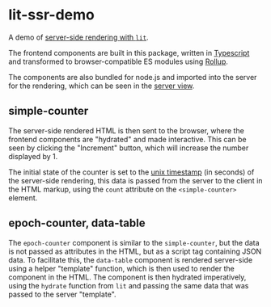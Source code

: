 # lit-ssr-demo

A demo of [server-side rendering with `lit`](https://lit.dev/docs/ssr/overview/).

The frontend components are built in this package,
written in [Typescript](https://www.typescriptlang.org/) and transformed to browser-compatible ES modules using [Rollup](https://rollupjs.org/).

The components are also bundled for node.js and imported into the server for the rendering,
which can be seen in the [server view](../views/LitSsrDemo.js).

## simple-counter

The server-side rendered HTML is then sent to the browser, where the frontend components are "hydrated" and made interactive.
This can be seen by clicking the "Increment" button, which will increase the number displayed by 1.

The initial state of the counter is set to the [unix timestamp](https://en.wikipedia.org/wiki/Unix_time) (in seconds) of the server-side rendering,
this data is passed from the server to the client in the HTML markup, using the `count` attribute on the `<simple-counter>` element.

## epoch-counter, data-table

The `epoch-counter` component is similar to the `simple-counter`, but the data is not passed as attributes in the HTML, but as a script tag containing JSON data.
To facilitate this, the `data-table` component is rendered server-side using a helper "template" function, which is then used to render the component in the HTML.
The component is then hydrated imperatively, using the `hydrate` function from `lit` and passing the same data that was passed to the server "template".

